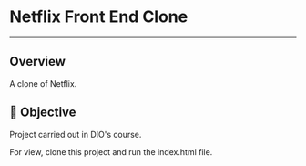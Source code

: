<h1><b>Netflix Front End Clone</b></h1>
<hr>
<h2>Overview</h2>
<p>A clone of Netflix.</p>

<h2>🎯 Objective</h2>
<p>Project carried out in DIO's course.</p>
<p>For view, clone this project and run the index.html file.</p>

